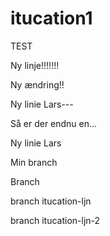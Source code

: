 # itucation1
TEST

Ny linje!!!!!!!



Ny ændring!!

Ny linie Lars---

Så er der endnu en...

Ny linie Lars


Min branch


Branch

branch itucation-ljn

branch itucation-ljn-2